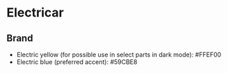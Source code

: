 # Electricar
## Brand
- Electric yellow (for possible use in select parts in dark mode): #FFEF00
- Electric blue (preferred accent): #59CBE8

